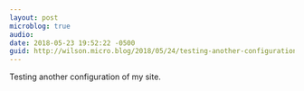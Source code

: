 ```yaml
---
layout: post
microblog: true
audio: 
date: 2018-05-23 19:52:22 -0500
guid: http://wilson.micro.blog/2018/05/24/testing-another-configuration.html
---
```

Testing another configuration of my site.
